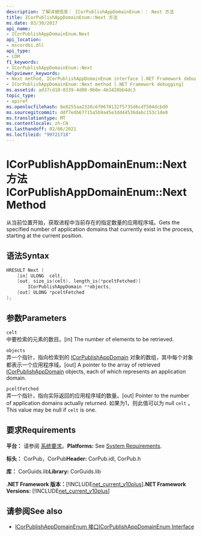 ```yaml
---
description: 了解详细信息： ICorPublishAppDomainEnum：： Next 方法
title: ICorPublishAppDomainEnum::Next 方法
ms.date: 03/30/2017
api_name:
- ICorPublishAppDomainEnum.Next
api_location:
- mscordbi.dll
api_type:
- COM
f1_keywords:
- ICorPublishAppDomainEnum::Next
helpviewer_keywords:
- Next method, ICorPublishAppDomainEnum interface [.NET Framework debugging]
- ICorPublishAppDomainEnum::Next method [.NET Framework debugging]
ms.assetid: ad37cd10-0339-4d08-9b0e-4b3428bb4dc3
topic_type:
- apiref
ms.openlocfilehash: 8e8255aa2326c6f0678132f5735d6cdf504dcbd0
ms.sourcegitcommit: ddf7edb67715a5b9a45e3dd44536dabc153c1de0
ms.translationtype: MT
ms.contentlocale: zh-CN
ms.lasthandoff: 02/06/2021
ms.locfileid: "99721718"
---
```

# <a name="icorpublishappdomainenumnext-method"></a><span data-ttu-id="2d0af-103">ICorPublishAppDomainEnum::Next 方法</span><span class="sxs-lookup"><span data-stu-id="2d0af-103">ICorPublishAppDomainEnum::Next Method</span></span>

<span data-ttu-id="2d0af-104">从当前位置开始，获取进程中当前存在的指定数量的应用程序域。</span><span class="sxs-lookup"><span data-stu-id="2d0af-104">Gets the specified number of application domains that currently exist in the process, starting at the current position.</span></span>  
  
## <a name="syntax"></a><span data-ttu-id="2d0af-105">语法</span><span class="sxs-lookup"><span data-stu-id="2d0af-105">Syntax</span></span>  
  
```cpp  
HRESULT Next (  
    [in] ULONG  celt,  
    [out, size_is(celt), length_is(*pceltFetched)]
        ICorPublishAppDomain **objects,  
    [out] ULONG *pceltFetched  
);  
```  
  
## <a name="parameters"></a><span data-ttu-id="2d0af-106">参数</span><span class="sxs-lookup"><span data-stu-id="2d0af-106">Parameters</span></span>  

 `celt`  
 <span data-ttu-id="2d0af-107">中要检索的元素的数目。</span><span class="sxs-lookup"><span data-stu-id="2d0af-107">[in] The number of elements to be retrieved.</span></span>  
  
 `objects`  
 <span data-ttu-id="2d0af-108">弄一个指针，指向检索到的 [ICorPublishAppDomain](icorpublishappdomain-interface.md) 对象的数组，其中每个对象都表示一个应用程序域。</span><span class="sxs-lookup"><span data-stu-id="2d0af-108">[out] A pointer to the array of retrieved [ICorPublishAppDomain](icorpublishappdomain-interface.md) objects, each of which represents an application domain.</span></span>  
  
 `pceltFetched`  
 <span data-ttu-id="2d0af-109">弄一个指针，指向实际返回的应用程序域的数量。</span><span class="sxs-lookup"><span data-stu-id="2d0af-109">[out] Pointer to the number of application domains actually returned.</span></span> <span data-ttu-id="2d0af-110">如果为1，则此值可以为 null `celt` 。</span><span class="sxs-lookup"><span data-stu-id="2d0af-110">This value may be null if `celt` is one.</span></span>  
  
## <a name="requirements"></a><span data-ttu-id="2d0af-111">要求</span><span class="sxs-lookup"><span data-stu-id="2d0af-111">Requirements</span></span>  

 <span data-ttu-id="2d0af-112">**平台：** 请参阅 [系统要求](../../get-started/system-requirements.md)。</span><span class="sxs-lookup"><span data-stu-id="2d0af-112">**Platforms:** See [System Requirements](../../get-started/system-requirements.md).</span></span>  
  
 <span data-ttu-id="2d0af-113">**标头：** CorPub，CorPub</span><span class="sxs-lookup"><span data-stu-id="2d0af-113">**Header:** CorPub.idl, CorPub.h</span></span>  
  
 <span data-ttu-id="2d0af-114">**库：** CorGuids.lib</span><span class="sxs-lookup"><span data-stu-id="2d0af-114">**Library:** CorGuids.lib</span></span>  
  
 <span data-ttu-id="2d0af-115">**.NET Framework 版本：**[!INCLUDE[net_current_v10plus](../../../../includes/net-current-v10plus-md.md)]</span><span class="sxs-lookup"><span data-stu-id="2d0af-115">**.NET Framework Versions:** [!INCLUDE[net_current_v10plus](../../../../includes/net-current-v10plus-md.md)]</span></span>  
  
## <a name="see-also"></a><span data-ttu-id="2d0af-116">请参阅</span><span class="sxs-lookup"><span data-stu-id="2d0af-116">See also</span></span>

- [<span data-ttu-id="2d0af-117">ICorPublishAppDomainEnum 接口</span><span class="sxs-lookup"><span data-stu-id="2d0af-117">ICorPublishAppDomainEnum Interface</span></span>](icorpublishappdomainenum-interface.md)
